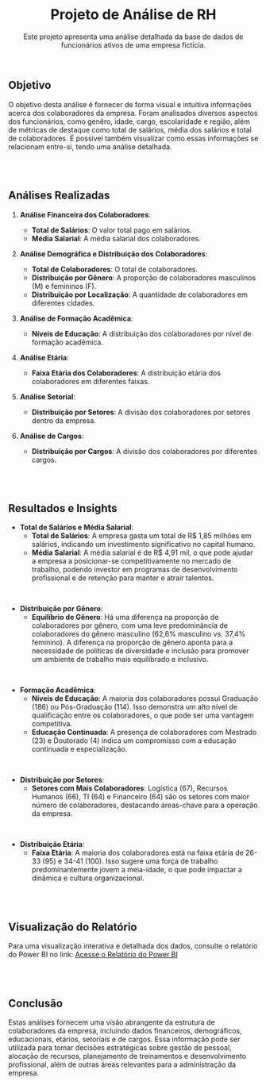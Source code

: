 <h1 align="center">Projeto de Análise de RH</h1> 
<p align="center">Este projeto apresenta uma análise detalhada da base de dados de funcionários ativos de uma empresa fictícia.</p>

</br>

## Objetivo
O objetivo desta análise é fornecer de forma visual e intuitiva informações acerca dos colaboradores da empresa. Foram analisados diversos aspectos dos funcionários, como genêro, idade, cargo, escolaridade e região, além de métricas de destaque como total de salários, média dos salários e total de colaboradores. É possivel também visualizar como essas informações se relacionam entre-si, tendo uma análise detalhada.

</br></br>

## Análises Realizadas

1. **Análise Financeira dos Colaboradores**:
   - **Total de Salários**: O valor total pago em salários.
   - **Média Salarial**: A média salarial dos colaboradores.

2. **Análise Demográfica e Distribuição dos Colaboradores**:
   - **Total de Colaboradores**: O total de colaboradores.
   - **Distribuição por Gênero**: A proporção de colaboradores masculinos (M) e femininos (F).
   - **Distribuição por Localização**: A quantidade de colaboradores em diferentes cidades.
     
3. **Análise de Formação Acadêmica**:
   - **Níveis de Educação**: A distribuição dos colaboradores por nível de formação acadêmica.
     
4. **Análise Etária**:
   - **Faixa Etária dos Colaboradores**: A distribuição etária dos colaboradores em diferentes faixas.
     
5. **Análise Setorial**:
   - **Distribuição por Setores**: A divisão dos colaboradores por setores dentro da empresa.

6. **Análise de Cargos**:
   - **Distribuição por Cargos**: A divisão dos colaboradores por diferentes cargos.
  
</br></br>

## Resultados e Insights

- **Total de Salários e Média Salarial**:
   - **Total de Salários**: A empresa gasta um total de R$ 1,85 milhões em salários, indicando um investimento significativo no capital humano.
   - **Média Salarial**: A média salarial é de R$ 4,91 mil, o que pode ajudar a empresa a posicionar-se competitivamente no mercado de trabalho, podendo investor em programas de desenvolvimento profissional e de retenção para manter e atrair talentos.
  
</br>

 - **Distribuição por Gênero**:
   - **Equilíbrio de Gênero**: Há uma diferença na proporção de colaboradores por gênero, com uma leve predominância de colaboradores do gênero masculino (62,6% masculino vs. 37,4% feminino).  A diferença na proporção de gênero aponta para a necessidade de políticas de diversidade e inclusão para promover um ambiente de trabalho mais equilibrado e inclusivo.
  
</br>

- **Formação Acadêmica**:
   - **Níveis de Educação**: A maioria dos colaboradores possui Graduação (186) ou Pós-Graduação (114). Isso demonstra um alto nível de qualificação entre os colaboradores, o que pode ser uma vantagem competitiva.
   - **Educação Continuada**: A presença de colaboradores com Mestrado (23) e Doutorado (4) indica um compromisso com a educação continuada e especialização.
  
</br>

- **Distribuição por Setores**:
   - **Setores com Mais Colaboradores**: Logística (67), Recursos Humanos (66), TI (64) e Financeiro (64) são os setores com maior número de colaboradores, destacando áreas-chave para a operação da empresa.
  
</br>

- **Distribuição Etária**:
   - **Faixa Etária**: A maioria dos colaboradores está na faixa etária de 26-33 (95) e 34-41 (100). Isso sugere uma força de trabalho predominantemente jovem a meia-idade, o que pode impactar a dinâmica e cultura organizacional.

</br></br>

## Visualização do Relatório
Para uma visualização interativa e detalhada dos dados, consulte o relatório do Power BI no link: [Acesse o Relatório do Power BI](https://app.powerbi.com/view?r=eyJrIjoiZmYwOGU3NjUtZjJiOC00YjBkLTlhMzgtODQyNmM0Njk5ZjMxIiwidCI6IjIxMjExYjQwLWI0MWYtNGNjMS05MTNmLWE1NTI5N2MxYTJkOCJ9&pageName=ReportSection)


</br></br>

## Conclusão
Estas análises fornecem uma visão abrangente da estrutura de colaboradores da empresa, incluindo dados financeiros, demográficos, educacionais, etários, setoriais e de cargos. Essa informação pode ser utilizada para tomar decisões estratégicas sobre gestão de pessoal, alocação de recursos, planejamento de treinamentos e desenvolvimento profissional, além de outras áreas relevantes para a administração da empresa.
